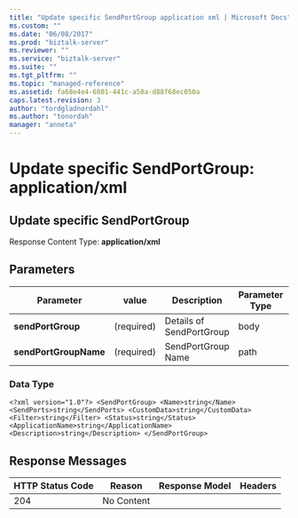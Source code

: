 ```yaml
---
title: "Update specific SendPortGroup application xml | Microsoft Docs"
ms.custom: ""
ms.date: "06/08/2017"
ms.prod: "biztalk-server"
ms.reviewer: ""
ms.service: "biztalk-server"
ms.suite: ""
ms.tgt_pltfrm: ""
ms.topic: "managed-reference"
ms.assetid: fa68e4e4-6801-441c-a58a-d88f68ec050a
caps.latest.revision: 3
author: "tordgladnordahl"
ms.author: "tonordah"
manager: "anneta"
---
```

# Update specific SendPortGroup: application/xml
## Update specific SendPortGroup	
							
  Response Content Type: **application/xml**							
							
## Parameters							
							
							
							
Parameter|value  |Description  |Parameter Type|Data Type|							
---------|---------|---------|---------|---------							
**sendPortGroup** |(required)|Details of SendPortGroup|body||  							
**sendPortGroupName** |(required)|SendPortGroup Name|path|string|		

### Data Type

```
<?xml version="1.0"?> <SendPortGroup> <Name>string</Name> <SendPorts>string</SendPorts> <CustomData>string</CustomData> <Filter>string</Filter> <Status>string</Status> <ApplicationName>string</ApplicationName> <Description>string</Description> </SendPortGroup>
```

					
						
							
## Response Messages							
							
							
HTTP Status Code  |Reason  |Response Model  |Headers  							
---------|---------|---------|---------							
204     |  No Content       |         |        |							
